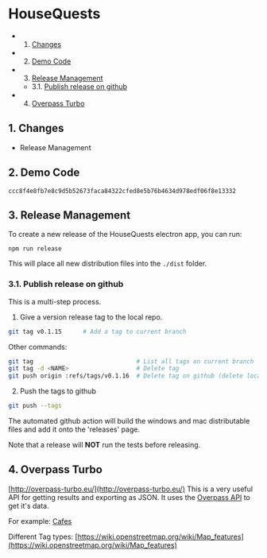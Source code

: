 # HouseQuests

<!-- vscode-markdown-toc -->
* 1. [Changes](#Changes)
* 2. [Demo Code](#DemoCode)
* 3. [Release Management](#ReleaseManagement)
	* 3.1. [Publish release on github](#Publishreleaseongithub)
* 4. [Overpass Turbo](#OverpassTurbo)

<!-- vscode-markdown-toc-config
	numbering=true
	autoSave=true
	/vscode-markdown-toc-config -->
<!-- /vscode-markdown-toc -->

##  1. <a name='Changes'></a>Changes

- Release Management

##  2. <a name='DemoCode'></a>Demo Code

```
ccc8f4e8fb7e8c9d5b52673faca84322cfed8e5b76b4634d978edf06f8e13332
```

##  3. <a name='ReleaseManagement'></a>Release Management

To create a new release of the HouseQuests electron app, you can run:
```
npm run release
```
This will place all new distribution files into the `./dist` folder.


###  3.1. <a name='Publishreleaseongithub'></a>Publish release on github 

This is a multi-step process.

1. Give a version release tag to the local repo.

```bash
git tag v0.1.15      # Add a tag to current branch
```

Other commands:
```bash
git tag            					# List all tags on current branch
git tag -d <NAME>   				# Delete tag
git push origin :refs/tags/v0.1.16	# Delete tag on github (delete local first)
```

2. Push the tags to github

```bash
git push --tags
```

The automated github action will build the windows and mac distributable files and add it onto the 'releases' page.

Note that a release will **NOT** run the tests before releasing.







##  4. <a name='OverpassTurbo'></a>Overpass Turbo

[http://overpass-turbo.eu/](http://overpass-turbo.eu/)
This is a very useful API for getting results and exporting as JSON. 
It uses the [Overpass API](https://wiki.openstreetmap.org/wiki/Overpass_API) to get it's data.

For example:
[Cafes](http://overpass-turbo.eu/?q=LyoKVGhpcyBoYcSGYmVlbiBnxI1lcmF0ZWQgYnkgdGhlIG92xJJwxIlzLXR1cmJvIHdpemFyZC7EgsSdxJ9yaWdpbmFsIHNlxLBjaMSsxIk6CsOiwoDCnGNhZmXFiMKdCiovCltvdXQ6anNvbl1bdGltZcWWxZgyNV07Ci8vxI_ElMSdciByZXN1bHRzCigKICDFqyBxdcSSxJrEo3J0IGZvcjogxYjFisWMxY7CgMWQxbxub2RlWyJhxaJuaXR5Ij0ixYvFjSJdKHt7YsSqeH19KcWpxbx3YXnGmMaaxI3GncafxqHGo2XGpcanxqnGq8atxq_Fu8WxZWzElGnFnMa1xpvGuMagxqLGj8a9xqjGqm_GrMauxanHgsW-cMS3bsaGxbLFtMW2xbjFpMSYxpV5xak-xanHoXNrx4XFv3Q7&c=BJqcgTuV6O&R)

Different Tag types:
[https://wiki.openstreetmap.org/wiki/Map_features](https://wiki.openstreetmap.org/wiki/Map_features)


